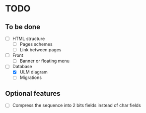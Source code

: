 # TODO

## To be done

- [ ] HTML structure
    - [ ] Pages schemes
    - [ ] Link between pages

- [ ] Front
    - [ ] Banner or floating menu

- [ ] Database
    - [X] ULM diagram
    - [ ] Migrations

## Optional features

- [ ] Compress the sequence into 2 bits fields instead of char fields

